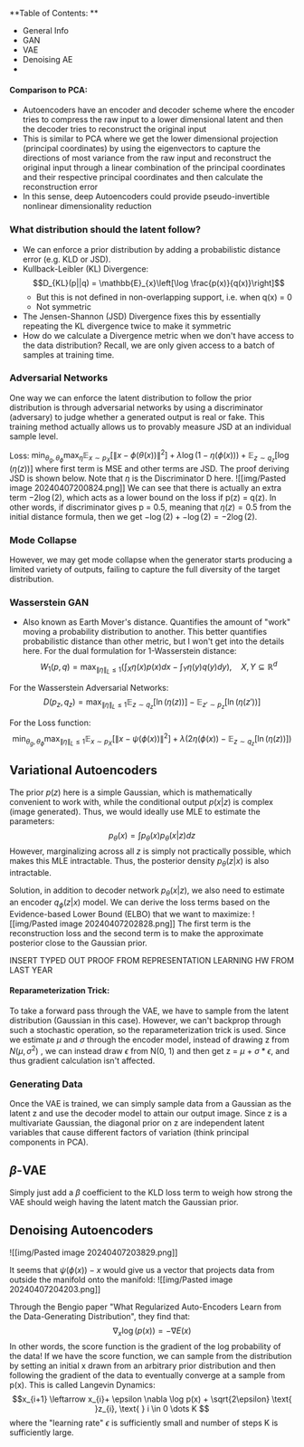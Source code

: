 

**Table of Contents: **
- General Info 
- GAN
- VAE
- Denoising AE
- 
#### Comparison to PCA:
- Autoencoders have an encoder and decoder scheme where the encoder tries to compress the raw input to a lower dimensional latent and then the decoder tries to reconstruct the original input
- This is similar to PCA where we get the lower dimensional projection (principal coordinates) by using the eigenvectors to capture the directions of most variance from the raw input and reconstruct the original input through a linear combination of the principal coordinates and their respective principal coordinates and then calculate the reconstruction error
- In this sense, deep Autoencoders could provide pseudo-invertible nonlinear dimensionality reduction 

### What distribution should the latent follow? 
- We can enforce a prior distribution by adding a probabilistic distance error (e.g. KLD or JSD). 
- Kullback-Leibler (KL) Divergence: 
$$D_{KL}(p||q) = \mathbb{E}_{x}\left[\log \frac{p(x)}{q(x)}\right]$$
	- But this is not defined in non-overlapping support, i.e. when q(x) = 0
	- Not symmetric
- The Jensen-Shannon (JSD) Divergence fixes this by essentially repeating the KL divergence twice to make it symmetric
- How do we calculate a Divergence metric when we don't have access to the data distribution? Recall, we are only given access to a batch of samples at training time. 

### Adversarial Networks
One way we can enforce the latent distribution to follow the prior distribution is through adversarial networks by using a discriminator (adversary) to judge whether a generated output is real or fake. This training method actually allows us to provably measure JSD at an individual sample level. 

Loss: $\min_{\theta_g,\theta_\phi} \max_{\eta} \mathbb{E}_{x\sim p_X}[\|x - \phi(\theta(x))\|^2] + \lambda \log(1 - \eta(\phi(x))) + \mathbb{E}_{z\sim q_z}[\log(\eta(z))]$ where first term is MSE and other terms are JSD. 
The proof deriving JSD is shown below. Note that $\eta$ is the Discriminator D here. 
![[img/Pasted image 20240407200824.png]]
We can see that there is actually an extra term $-2\log(2)$, which acts as a lower bound on the loss if p(z) = q(z). In other words, if discriminator gives p = 0.5, meaning that $\eta(z) = 0.5$ from the initial distance formula, then we get $-\log(2) + -\log(2) = -2\log(2)$. 


### Mode Collapse
However, we may get mode collapse when the generator starts producing a limited variety of outputs, failing to capture the full diversity of the target distribution. 

### Wasserstein GAN
- Also known as Earth Mover's distance. Quantifies the amount of "work" moving a probability distribution to another. This better quantifies probabilistic distance than other metric, but I won't get into the details here. 
For the dual formulation for 1-Wasserstein distance:
$$
W_1(p, q) = \max_{\|\eta\|_L \leq 1} \left( \int_X \eta(x)p(x)dx - \int_Y \eta(y)q(y)dy \right), \quad X, Y \subseteq \mathbb{R}^d
$$

For the Wasserstein Adversarial Networks:
$$
D(p_z, q_z) = \max_{\|\eta\|_L \leq 1} \mathbb{E}_{z\sim q_z}[\ln(\eta(z))] - \mathbb{E}_{z'\sim p_z}[\ln(\eta(z'))]
$$

For the Loss function:
$$
\min_{\theta_g,\theta_\phi} \max_{\|\eta\|_L \leq 1} \mathbb{E}_{x\sim p_X}[\|x - \psi(\phi(x))\|^2] + \lambda \left( 2\eta(\phi(x)) - \mathbb{E}_{z\sim q_z}[\ln(\eta(z))] \right)
$$

## Variational Autoencoders
The prior $p(z)$ here is a simple Gaussian, which is mathematically convenient to work with, while the conditional output $p(x|z)$ is complex (image generated). Thus, we would ideally use MLE to estimate the parameters: 
$$p_{\theta}(x) = \int p_{\theta}(x)p_{\theta}(x|z)dz$$
However, marginalizing across all $z$ is simply not practically possible, which makes this MLE intractable. Thus, the posterior density $p_{\theta}(z|x)$ is also intractable. 

Solution, in addition to decoder network $p_{\theta}(x|z)$, we also need to estimate an encoder $q_{\phi}(z|x)$ model. We can derive the loss terms based on the Evidence-based Lower Bound (ELBO) that we want to maximize: 
![[img/Pasted image 20240407202828.png]]
The first term is the reconstruction loss and the second term is to make the approximate posterior close to the Gaussian prior. 

INSERT TYPED OUT PROOF FROM REPRESENTATION LEARNING HW FROM LAST YEAR

#### Reparameterization Trick: 
To take a forward pass through the VAE, we have to sample from the latent distribution (Gaussian in this case). However, we can't backprop through such a stochastic operation, so the reparameterization trick is used. Since we estimate $\mu$ and $\sigma$ through the encoder model, instead of drawing z from $N(\mu, \sigma^{2})$ , we can instead draw $\epsilon$ from N(0, 1) and then get z = $\mu$ + $\sigma * \epsilon$, and thus gradient calculation isn't affected. 

### Generating Data
Once the VAE is trained, we can simply sample data from a Gaussian as the latent z and use the decoder model to attain our output image. Since z is a multivariate Gaussian, the diagonal prior on z are independent latent variables that cause different factors of variation (think principal components in PCA). 

## $\beta$-VAE
Simply just add a $\beta$ coefficient to the KLD loss term to weigh how strong the VAE should weigh having the latent match the Gaussian prior. 
## Denoising Autoencoders
![[img/Pasted image 20240407203829.png]]

It seems that $\psi(\phi(x)) - x$ would give us a vector that projects data from outside the manifold onto the manifold: 
![[img/Pasted image 20240407204203.png]]

Through the Bengio paper "What Regularized Auto-Encoders Learn from the Data-Generating Distribution", they find that: 
$$\nabla_{x}\log(p(x)) = -\nabla E(x)$$ In other words, the score function is the gradient of the log probability of the data! If we have the score function, we can sample from the distribution by setting an initial x drawn from an arbitrary prior distribution and then following the gradient of the data to eventually converge at a sample from p(x). This is called Langevin Dynamics: 
$$x_{i+1} \leftarrow x_{i}+ \epsilon \nabla \log p(x) + \sqrt{2\epsilon} \text{ }z_{i}, \text{ } i \in 0 \dots K $$ where the "learning rate" $\epsilon$ is sufficiently small and number of steps K is sufficiently large. 